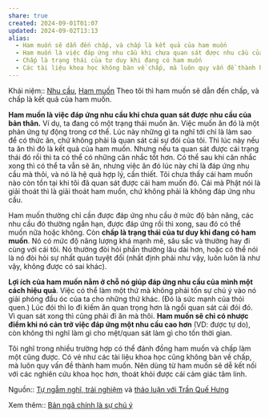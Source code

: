 ```yaml
---
share: true
created: 2024-09-01T01:07
updated: 2024-09-02T13:13
alias:
  - Ham muốn sẽ dẫn đến chấp, và chấp là kết quả của ham muốn
  - Ham muốn là việc đáp ứng nhu cầu khi chưa quan sát được nhu cầu của bản thân
  - Chấp là trạng thái của tư duy khi đang có ham muốn
  - Các tài liệu khoa học không bàn về chấp, mà luôn quy vấn đề thành ham muốn
---
```

Khái niệm:: [Nhu cầu](../../%CE%9E%20Kh%C3%A1i%20ni%E1%BB%87m/Tri%E1%BA%BFt%20h%E1%BB%8Dc/Nhu%20c%E1%BA%A7u.md), [Ham muốn](../../%CE%9E%20Kh%C3%A1i%20ni%E1%BB%87m/Tri%E1%BA%BFt%20h%E1%BB%8Dc/Ham%20mu%E1%BB%91n.md)
Theo tôi thì ham muốn sẽ dẫn đến chấp, và chấp là kết quả của ham muốn.  

**Ham muốn là việc đáp ứng nhu cầu khi chưa quan sát được nhu cầu của bản thân.** Ví dụ, ta đang có một trạng thái muốn ăn. Việc muốn ăn đó là một phản ứng tự động trong cơ thể. Lúc này những gì ta nghĩ tới chỉ là làm sao để có thức ăn, chứ không phải là quan sát cái sự đói của tôi. Thì lúc này nếu ta ăn thì đó là kết quả của ham muốn. Nhưng nếu ta quan sát được cái trạng thái đó rồi thì ta có thể có những cân nhắc tốt hơn. Có thể sau khi cân nhắc xong thì có thể ta vẫn sẽ ăn, nhưng việc ăn đó lúc này chỉ là đáp ứng nhu cầu mà thôi, và nó là hệ quả hợp lý, cần thiết. Tôi chưa thấy cái ham muốn nào còn tồn tại khi tôi đã quan sát được cái ham muốn đó. Cái mà Phật nói là giải thoát thì là giải thoát ham muốn, chứ không phải là không đáp ứng nhu cầu.  

Ham muốn thường chỉ cần được đáp ứng nhu cầu ở mức độ bản năng, các nhu cầu đó thường ngắn hạn, được đáp ứng rồi thì xong, sau đó có thể muốn nữa hoặc không. Còn **chấp là trạng thái của tư duy khi đang có ham muốn**. Nó có mức độ năng lượng khá mạnh mẽ, sâu sắc và thường hay đi cùng với cái tôi. Nó thường đòi hỏi phần thưởng lâu dài hơn, hoặc có thể nói là nó đòi hỏi sự nhất quán tuyệt đối (nhất định phải như vậy, luôn luôn là như vậy, không được có sai khác). 

**Lợi ích của ham muốn nằm ở chỗ nó giúp đáp ứng nhu cầu của mình một cách hiệu quả**. Việc có thể làm một thứ mà không phải tốn sự chú ý vào nó giải phóng đầu óc của ta cho những thứ khác. (Đó là sức mạnh của thói quen.) Lúc đói thì lo đi kiếm ăn quan trọng hơn là ngồi quan sát cái đói đó. Vì quan sát xong thì cũng phải đi ăn mà thôi. **Ham muốn sẽ chỉ có nhược điểm khi nó cản trở việc đáp ứng một nhu cầu cao hơn** (VD: được tự do), còn không thì nghĩ làm gì cho mệt/quan sát làm gì cho tốn thời gian. 

Tôi nghĩ trong nhiều trường hợp có thể đánh đồng ham muốn và chấp làm một cũng được. Có vẻ như các tài liệu khoa học cũng không bàn về chấp, mà luôn quy vấn đề thành ham muốn. Nên dùng từ ham muốn sẽ dễ kết nối với các nghiên cứu khoa học hơn, thoát khỏi được cái cảm giác tâm linh.

Nguồn:: [Tự ngẫm nghĩ, trải nghiệm](../../%CE%9E%20Ngu%E1%BB%93n/T%E1%BB%B1%20ng%E1%BA%ABm%20ngh%C4%A9,%20tr%E1%BA%A3i%20nghi%E1%BB%87m.md) và [thảo luận với Trần Quế Hưng](https://www.facebook.com/de.atreus/posts/pfbid02xFCqaQBnvi1wRiWK7rJFi5Mt7USziz1cm64WJa1Z3zUv342f6wKh4F4uTZhxsHQVl?comment_id=511819464590472&reply_comment_id=2218180848532300)

Xem thêm:: [Bản ngã chính là sự chú ý](../../Nh%E1%BA%ADn%20th%E1%BB%A9c/B%E1%BA%A3n%20ng%C3%A3%20ch%C3%ADnh%20l%C3%A0%20s%E1%BB%B1%20ch%C3%BA%20%C3%BD.md)